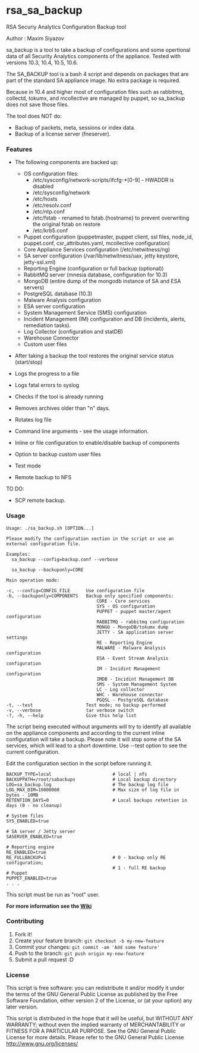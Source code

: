 # rsa_sa_backup

RSA Securiy Analytics Configuration Backup tool

Author : Maxim Siyazov 

sa_backup is a tool to take a backup of configurations  and some opertional data of all Security Analytics components of the appliance.
Tested with versions 10.3, 10.4, 10.5, 10.6. 

The SA_BACKUP tool is a bash 4 script and depends on packages that are part of the standard SA appliance image. No extra package is required. 

Because in 10.4 and higher most of configuration files such as rabbitmq, collectd, tokumx, and mcollective are managed by puppet, so sa_backup does not save those files. 

The tool does NOT do:
- Backup of packets, meta, sessions or index data. 
- Backup of a license server (fneserver).


### Features

* The following components are backed up:
  - OS configuration files:
    - /etc/sysconfig/network-scripts/ifcfg-*[0-9] - HWADDR is disabled
    - /etc/sysconfig/network
    - /etc/hosts
    - /etc/resolv.conf
    - /etc/ntp.conf
    - /etc/fstab - renamed to fstab.{hostname} to prevent overwriting the original fstab on restore
    - /etc/krb5.conf
  - Puppet configuration (puppetmaster, puppet client, ssl files, node_id, puppet.conf, csr_attributes.yaml, mcollective configuration)
  - Core Appliance Services configuration (/etc/netwitness/ng)
  - SA server configuration (/var/lib/netwitness/uax, jetty keystore, jetty-ssl.xml)
  - Reporting Engine (configuration or full backup (optional))
  - RabbitMQ server (mnesia database, configuration for 10.3)
  - MongoDB (entire dump of the mongodb instance of SA and ESA servers)
  - PostgreSQL database (10.3)
  - Malware Analysis configuration
  - ESA server configuration
  - System Management Service (SMS) configuration
  - Incident Management (IM) configuration and DB (incidents, alerts, remediation tasks).
  - Log Collector (configuration and statDB)
  - Warehouse Connector 
  - Custom user files

* After taking a backup the tool restores the original service status (start/stop)
* Logs the progress to a file
* Logs fatal errors to syslog
* Checks if the tool is already running
* Removes archives older than "n" days. 
* Rotates log file
* Command line arguments - see the usage information.
* Inline or file configuration to enable/disable backup of components
* Option to backup custom user files
* Test mode
* Remote backup to NFS


TO DO:
- SCP remote backup.


### Usage
```
Usage: ./sa_backup.sh [OPTION...]

Please modify the configuration section in the script or use an external configuration file.

Examples:
  sa_backup --config=backup.conf --verbose

  sa_backup --backuponly=CORE

Main operation mode:

-c, --config=CONFIG_FILE      Use configuration file
-b, --backuponly=COMPONENTS   Backup only specified components:
                                  CORE - Core services
                                  SYS - OS configuration
                                  PUPPET - puppet master/agent configuration
                                  RABBITMQ - rabbitmq configuration
                                  MONGO - MongoDB/tokumx dump
                                  JETTY - SA application server settings
                                  RE - Reporting Engine
                                  MALWARE - Malware Analysis configuration
                                  ESA - Event Stream Analysis configuration
                                  IM - Incidint Management configuration
                                  IMDB - Incidint Management DB
                                  SMS - System Management System
                                  LC - Log collector
                                  WHC - Warehouse connector
                                  PGQSL - PostgreSQL database
-t, --test                    Test mode; no backup performed
-v, --verbose                 tar verbose switch
-?, -h, --help                Give this help list
```

The script being executed without arguments will try to identify all available on the appliance components and according to the current inline configuration will take a backup. 
Please note it will stop some of the SA services, which will lead to a short downtime. Use --test option to see the current configuration.


Edit the configuration section in the script before running it.
```
BACKUP_TYPE=local                       # local | nfs 
BACKUPPATH=/root/sabackups              # Local backup directory
LOG=sa_backup.log                       # The backup log file
LOG_MAX_DIM=10000000                    # Max size of log file in bytes - 10MB 
RETENTION_DAYS=0                        # Local backups retention in days (0 - no cleanup)
          
# System files 
SYS_ENABLED=true

# SA server / Jetty server
SASERVER_ENABLED=true

# Reporting engine
RE_ENABLED=true
RE_FULLBACKUP=1                         # 0 - backup only RE configuration; 
                                        # 1 - full RE backup
# Puppet 
PUPPET_ENABLED=true
. . .
```

This script must be run as "root" user. 

**For more information see the [Wiki](https://github.com/Jazzmax/rsa_sa_backup/wiki)**


### Contributing

1. Fork it!
2. Create your feature branch: `git checkout -b my-new-feature`
3. Commit your changes: `git commit -am 'Add some feature'`
4. Push to the branch: `git push origin my-new-feature`
5. Submit a pull request :D


### License

  This script is free software: you can redistribute it and/or modify it under
  the terms of the GNU General Public License as published by the Free Software
  Foundation, either version 2 of the License, or (at your option) any later
  version.
  
  This script is distributed in the hope that it will be useful, but WITHOUT
  ANY WARRANTY; without even the implied warranty of MERCHANTABILITY or FITNESS
  FOR A PARTICULAR PURPOSE. See the GNU General Public License for more details.
  Please refer to the GNU General Public License <http://www.gnu.org/licenses/>

